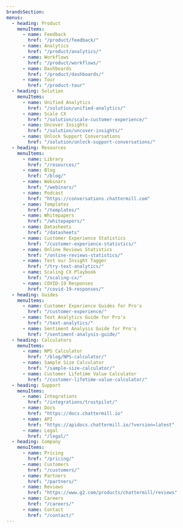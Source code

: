```yaml
---
brandsSection:
menus:
  - heading: Product
    menuItems:
      - name: Feedback
        href: "/product/feedback/"
      - name: Analytics
        href: "/product/analytics/"
      - name: Workflows
        href: "/product/workflows/"
      - name: Dashboards
        href: "/product/dashboards/"
      - name: Tour
        href: "/product-tour"
  - heading: Solution
    menuItems:
      - name: Unified Analytics
        href: "/solution/unified-analytics/"
      - name: Scale CX
        href: "/solution/scale-customer-experience/"
      - name: Uncover Insights
        href: "/solution/uncover-insights/"
      - name: Unlock Support Conversations
        href: "/solution/unlock-support-conversations/"
  - heading: Resources
    menuItems:
      - name: Library
        href: "/resources/"
      - name: Blog
        href: "/blog/"
      - name: Webinars
        href: "/webinars/"
      - name: Podcast
        href: "https://conversations.chattermill.com"
      - name: Templates
        href: "/templates/"
      - name: Whitepapers
        href: "/whitepapers/"
      - name: Datasheets
        href: "/datasheets"
      - name: Customer Experience Statistics
        href: "/customer-experience-statistics/"
      - name: Online Reviews Statistics
        href: "/online-reviews-statistics/"
      - name: Test our Insight Tagger
        href: "/try-text-analytics/"
      - name: Scaling CX Playbook
        href: "/scaling-cx/"
      - name: COVID-19 Responses
        href: "/covid-19-responses/"
  - heading: Guides
    menuItems:
      - name: Customer Experience Guides for Pro's
        href: "/customer-experience/"
      - name: Text Analytics Guide for Pro's
        href: "/text-analytics/"
      - name: Sentiment Analysis Guide for Pro's
        href: "/sentiment-analysis-guide/"
  - heading: Calculators
    menuItems:
      - name: NPS Calculator
        href: "/blog/NPS-calculator/"
      - name: Sample Size Calculator
        href: "/sample-size-calculator/"
      - name: Customer Lifetime Value Calculator
        href: "/customer-lifetime-value-calculator/"
  - heading: Support
    menuItems:
      - name: Integrations
        href: "/integrations/trustpilot/"
      - name: Docs
        href: "https://docs.chattermill.io"
      - name: API
        href: "https://apidocs.chattermill.io/?version=latest"
      - name: Legal
        href: "/legal/"
  - heading: Company
    menuItems:
      - name: Pricing
        href: "/pricing/"
      - name: Customers
        href: "/customers/"
      - name: Partners
        href: "/partners/"
      - name: Reviews
        href: "https://www.g2.com/products/chattermill/reviews"
      - name: Careers
        href: "/careers/"
      - name: Contact
        href: "/contact/"
---
```

